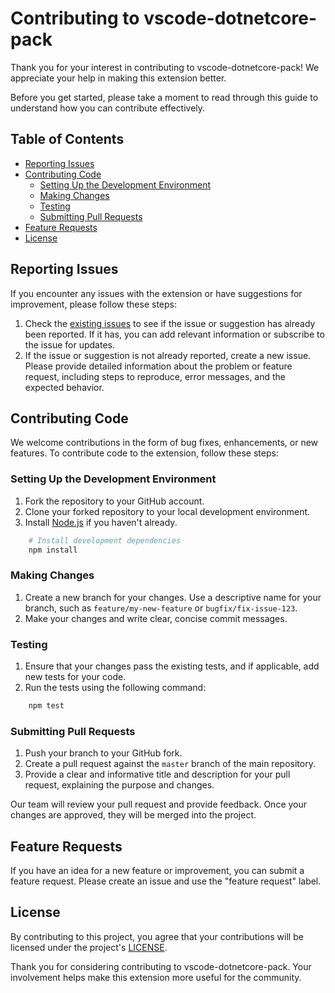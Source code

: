# Contributing to vscode-dotnetcore-pack

Thank you for your interest in contributing to vscode-dotnetcore-pack! We appreciate your help in making this extension better.

Before you get started, please take a moment to read through this guide to understand how you can contribute effectively.

## Table of Contents

- [Reporting Issues](#reporting-issues)
- [Contributing Code](#contributing-code)
  - [Setting Up the Development Environment](#setting-up-the-development-environment)
  - [Making Changes](#making-changes)
  - [Testing](#testing)
  - [Submitting Pull Requests](#submitting-pull-requests)
- [Feature Requests](#feature-requests)
- [License](#license)

## Reporting Issues

If you encounter any issues with the extension or have suggestions for improvement, please follow these steps:

1. Check the [existing issues](https://github.com/kdcllc/vscode-dotnetcore-pack/issues) to see if the issue or suggestion has already been reported. If it has, you can add relevant information or subscribe to the issue for updates.
2. If the issue or suggestion is not already reported, create a new issue. Please provide detailed information about the problem or feature request, including steps to reproduce, error messages, and the expected behavior.

## Contributing Code

We welcome contributions in the form of bug fixes, enhancements, or new features. To contribute code to the extension, follow these steps:

### Setting Up the Development Environment

1. Fork the repository to your GitHub account.
2. Clone your forked repository to your local development environment.
3. Install [Node.js](https://nodejs.org/) if you haven't already.

```bash
    # Install development dependencies
    npm install
```

### Making Changes

1. Create a new branch for your changes. Use a descriptive name for your branch, such as `feature/my-new-feature` or `bugfix/fix-issue-123`.
2. Make your changes and write clear, concise commit messages.

### Testing

1. Ensure that your changes pass the existing tests, and if applicable, add new tests for your code.
2. Run the tests using the following command:

```bash
    npm test
```

### Submitting Pull Requests

1. Push your branch to your GitHub fork.
2. Create a pull request against the `master` branch of the main repository.
3. Provide a clear and informative title and description for your pull request, explaining the purpose and changes.

Our team will review your pull request and provide feedback. Once your changes are approved, they will be merged into the project.

## Feature Requests

If you have an idea for a new feature or improvement, you can submit a feature request. Please create an issue and use the "feature request" label.

## License

By contributing to this project, you agree that your contributions will be licensed under the project's [LICENSE](LICENSE).


Thank you for considering contributing to vscode-dotnetcore-pack. Your involvement helps make this extension more useful for the community.
